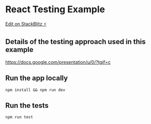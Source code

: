 # React Testing Example

[Edit on StackBlitz ⚡️](https://stackblitz.com/edit/nextjs-8imwns)

## Details of the testing approach used in this example

https://docs.google.com/presentation/u/0/?tgif=c

## Run the app locally

`npm install && npm run dev`

## Run the tests

`npm run test`
